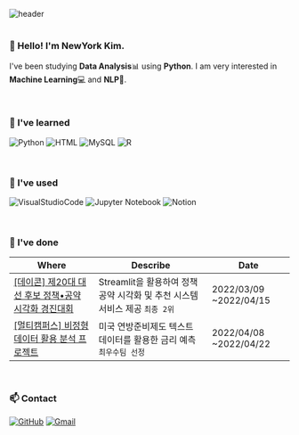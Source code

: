![header](https://capsule-render.vercel.app/api?type=cylinder&color=B5C7ED&height=150&section=header&text=NewYork%20Kim&fontSize=90&fontAlignY=70)
# 
### 👋 Hello! I'm NewYork Kim.

I've been studying __Data Analysis__📊 using __Python__. I am very interested in __Machine Learning__💻 and __NLP__💬.

<br/> 

### 💙 I've learned
![Python](https://img.shields.io/badge/Python-3766AB?style=flat-square&logo=Python&logoColor=white) 
![HTML](https://img.shields.io/badge/HTML-E34F26?style=flat-square&logo=HTML5&logoColor=white) 
![MySQL](https://img.shields.io/badge/MySQL-4479A1?style=flat-square&logo=MySQL&logoColor=white) 
![R](https://img.shields.io/badge/R-276DC3?style=flat-square&logo=R&logoColor=white)

<br/>

### 🤍 I've used
![VisualStudioCode](https://img.shields.io/badge/Visual%20Studio%20Code-007ACC?style=flat-square&logo=VisualStudioCode&logoColor=white) 
![Jupyter Notebook](https://img.shields.io/badge/Jupyter%20Notebook-F37626?style=flat-square&logo=Jupyter&logoColor=white) 
![Notion](https://img.shields.io/badge/Notion-000000?style=flat-square&logo=Notion&logoColor=white)

<br/>

### 🎨 I've done
|Where|Describe|Date|
|------|---|---|
|[[데이콘] 제20대 대선 후보 정책•공약 시각화 경진대회](https://github.com/NewYorkKim/Promise_Visualization)|Streamlit을 활용하여 정책 공약 시각화 및 추천 시스템 서비스 제공 `최종 2위`|2022/03/09 ~2022/04/15|
|[[멀티캠퍼스] 비정형 데이터 활용 분석 프로젝트](https://github.com/NewYorkKim/Fed_Interest_Rate)|미국 연방준비제도 텍스트 데이터를 활용한 금리 예측 `최우수팀 선정`|2022/04/08 ~2022/04/22|

<br/>

### 📫 Contact
[![GitHub](http://img.shields.io/badge/GitHub-black?style=flat-square&logo=github&link=https://github.com/NewYorkKim)](https://github.com/NewYorkKim) 
[![Gmail](https://img.shields.io/badge/Gmail-d14836?style=flat-square&logo=Gmail&logoColor=white&link=mailto:newyorkkim1030@gmail.com)](mailto:newyorkkim1030@gmail.com)
